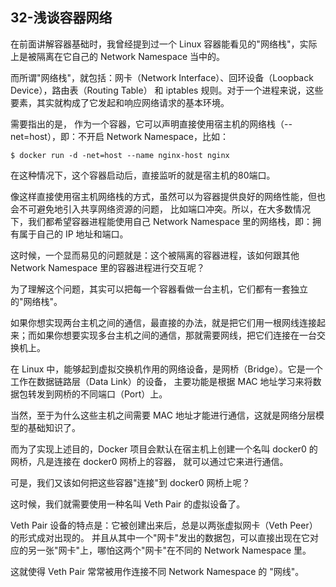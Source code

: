 ## 32-浅谈容器网络

在前面讲解容器基础时，我曾经提到过一个 Linux 容器能看见的"网络栈"，实际上是被隔离在它自己的 
Network Namespace 当中的。

而所谓"网络栈"，就包括：网卡（Network Interface）、回环设备（Loopback Device），路由表（Routing Table）
和 iptables 规则。对于一个进程来说，这些要素，其实就构成了它发起和响应网络请求的基本环境。

需要指出的是， 作为一个容器，它可以声明直接使用宿主机的网络栈（--net=host），即：不开启 Network Namespace，比如：
```shell
$ docker run -d -net=host --name nginx-host nginx
```
在这种情况下，这个容器启动后，直接监听的就是宿主机的80端口。

像这样直接使用宿主机网络栈的方式，虽然可以为容器提供良好的网络性能，但也会不可避免地引入共享网络资源的问题，
比如端口冲突。所以，在大多数情况下，我们都希望容器进程能使用自己 Network Namespace 里的网络栈，即：拥有属于自己的 IP 地址和端口。

这时候，一个显而易见的问题就是：这个被隔离的容器进程，该如何跟其他 Network Namespace 里的容器进程进行交互呢？

为了理解这个问题，其实可以把每一个容器看做一台主机，它们都有一套独立的"网络栈"。

如果你想实现两台主机之间的通信，最直接的办法，就是把它们用一根网线连接起来；而如果你想要实现多台主机之间的通信，那就需要网线，把它们连接在一台交换机上。

在 Linux 中，能够起到虚拟交换机作用的网络设备，是网桥（Bridge）。它是一个工作在数据链路层（Data Link）的设备，
主要功能是根据 MAC 地址学习来将数据包转发到网桥的不同端口（Port）上。

当然，至于为什么这些主机之间需要 MAC 地址才能进行通信，这就是网络分层模型的基础知识了。

而为了实现上述目的，Docker 项目会默认在宿主机上创建一个名叫 docker0 的网桥，凡是连接在 docker0 网桥上的容器，
就可以通过它来进行通信。

可是，我们又该如何把这些容器"连接"到 docker0 网桥上呢？

这时候，我们就需要使用一种名叫 Veth Pair 的虚拟设备了。

Veth Pair 设备的特点是：它被创建出来后，总是以两张虚拟网卡（Veth Peer）的形式成对出现的。
并且从其中一个"网卡"发出的数据包，可以直接出现在它对应的另一张"网卡"上，哪怕这两个"网卡"在不同的
Network Namespace 里。

这就使得 Veth Pair 常常被用作连接不同 Network Namespace 的 "网线"。


